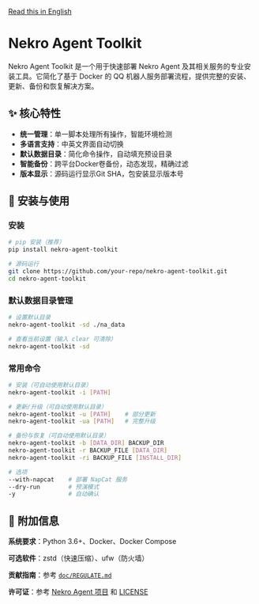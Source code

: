 [Read this in English](./doc/README-EN.md)

# Nekro Agent Toolkit

Nekro Agent Toolkit 是一个用于快速部署 Nekro Agent 及其相关服务的专业安装工具。它简化了基于 Docker 的 QQ 机器人服务部署流程，提供完整的安装、更新、备份和恢复解决方案。

## ✨ 核心特性

- **统一管理**：单一脚本处理所有操作，智能环境检测
- **多语言支持**：中英文界面自动切换
- **默认数据目录**：简化命令操作，自动填充预设目录
- **智能备份**：跨平台Docker卷备份，动态发现，精确过滤
- **版本显示**：源码运行显示Git SHA，包安装显示版本号

## 🚀 安装与使用

### 安装

```bash
# pip 安装（推荐）
pip install nekro-agent-toolkit

# 源码运行
git clone https://github.com/your-repo/nekro-agent-toolkit.git
cd nekro-agent-toolkit
```

### 默认数据目录管理

```bash
# 设置默认目录
nekro-agent-toolkit -sd ./na_data

# 查看当前设置（输入 clear 可清除）
nekro-agent-toolkit -sd
```

### 常用命令

```bash
# 安装（可自动使用默认目录）
nekro-agent-toolkit -i [PATH]

# 更新/升级（可自动使用默认目录）
nekro-agent-toolkit -u [PATH]    # 部分更新
nekro-agent-toolkit -ua [PATH]   # 完整升级

# 备份与恢复（可自动使用默认目录）
nekro-agent-toolkit -b [DATA_DIR] BACKUP_DIR
nekro-agent-toolkit -r BACKUP_FILE [DATA_DIR]
nekro-agent-toolkit -ri BACKUP_FILE [INSTALL_DIR]

# 选项
--with-napcat    # 部署 NapCat 服务
--dry-run        # 预演模式
-y               # 自动确认
```

## 📝 附加信息

**系统要求**：Python 3.6+、Docker、Docker Compose

**可选软件**：zstd（快速压缩）、ufw（防火墙）

**贡献指南**：参考 [`doc/REGULATE.md`](./doc/REGULATE.md)

**许可证**：参考 [Nekro Agent 项目](https://github.com/KroMiose/nekro-agent) 和 [LICENSE](./LICENSE)